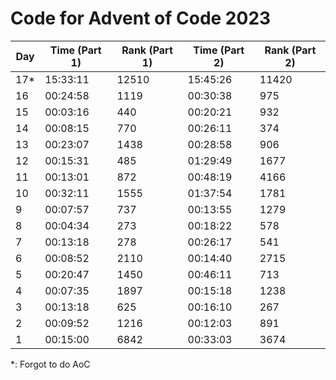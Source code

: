 # Code for Advent of Code 2023
| Day | Time (Part 1) | Rank (Part 1) | Time (Part 2) | Rank (Part 2) |
|-----|---------------|---------------|---------------|---------------|
| 17*  |    15:33:11   |    12510      |    15:45:26   |    11420      |
| 16  |    00:24:58   |     1119      |    00:30:38   |      975      |
| 15  |    00:03:16   |      440      |    00:20:21   |      932      |
| 14  |    00:08:15   |      770      |    00:26:11   |      374      |
| 13  |    00:23:07   |     1438      |    00:28:58   |      906      |
| 12  |    00:15:31   |      485      |    01:29:49   |     1677      |
| 11  |    00:13:01   |      872      |    00:48:19   |     4166      |
| 10  |    00:32:11   |     1555      |    01:37:54   |     1781      |
|  9  |    00:07:57   |      737      |    00:13:55   |     1279      |
|  8  |    00:04:34   |      273      |    00:18:22   |      578      |
|  7  |    00:13:18   |      278      |    00:26:17   |      541      |
|  6  |    00:08:52   |     2110      |    00:14:40   |     2715      |
|  5  |    00:20:47   |     1450      |    00:46:11   |      713      |
|  4  |    00:07:35   |     1897      |    00:15:18   |     1238      |
|  3  |    00:13:18   |      625      |    00:16:10   |      267      |
|  2  |    00:09:52   |     1216      |    00:12:03   |      891      |
|  1  |    00:15:00   |     6842      |    00:33:03   |     3674      |

*: Forgot to do AoC

